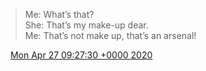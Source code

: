 > Me: What’s that?  
> She: That’s my make\-up dear\.  
> Me: That’s not make up, that’s an arsenal\!

<img src="../../media/tweet.ico" width="12" /> [Mon Apr 27 09:27:30 +0000 2020](https://twitter.com/DromerDenker/status/1254703712553127936)
